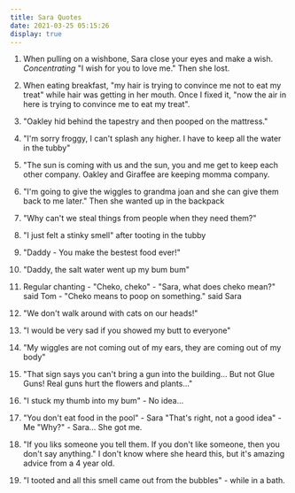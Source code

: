 ```yaml
---
title: Sara Quotes
date: 2021-03-25 05:15:26
display: true
---
```


1. When pulling on a wishbone, Sara close your eyes and make a wish. *Concentrating* "I wish for you to love me." Then she lost.

1. When eating breakfast, "my hair is trying to convince me not to eat my treat" while hair was getting in her mouth. Once I fixed it, "now the air in here is trying to convince me to eat my treat".

1. "Oakley hid behind the tapestry and then pooped on the mattress."

1. "I'm sorry froggy, I can't splash any higher. I have to keep all the water in the tubby"

1. "The sun is coming with us and the sun, you and me get to keep each other company. Oakley and Giraffee are keeping momma company.

1. "I'm going to give the wiggles to grandma joan and she can give them back to me later." Then she wanted up in the backpack

1. "Why can't we steal things from people when they need them?"

1. "I just felt a stinky smell" after tooting in the tubby

1. "Daddy - You make the bestest food ever!"

1. "Daddy, the salt water went up my bum bum"

1. Regular chanting - "Cheko, cheko" - "Sara, what does cheko mean?" said Tom - "Cheko means to poop on something." said Sara

1. "We don't walk around with cats on our heads!"

1. "I would be very sad if you showed my butt to everyone"

1. "My wiggles are not coming out of my ears, they are coming out of my body"

1. "That sign says you can't bring a gun into the building... But not Glue Guns! Real guns hurt the flowers and plants..."

1. "I stuck my thumb into my bum" - No idea...

1. "You don't eat food in the pool" - Sara "That's right, not a good idea" - Me "Why?" - Sara... She got me.

1. "If you liks someone you tell them. If you don't like someone, then you don't say anything." I don't know where she heard this, but it's amazing advice from a 4 year old.

1. "I tooted and all this smell came out from the bubbles" - while in a bath.
